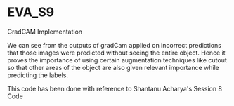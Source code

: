 # EVA_S9
GradCAM Implementation

We can see from the outputs of gradCam applied on incorrect predictions that those 
images were predicted without seeing the entire object. Hence it proves the importance of using certain 
augmentation techniques like cutout so that other areas of the object are also given relevant importance
while predicting the labels. 


This code has been done with reference to Shantanu Acharya's Session 8 Code
